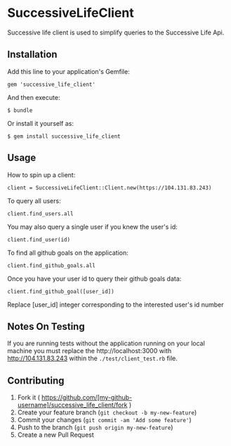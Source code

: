 # SuccessiveLifeClient

Successive life client is used to simplify queries to the Successive Life Api.

## Installation

Add this line to your application's Gemfile:

    gem 'successive_life_client'

And then execute:

    $ bundle

Or install it yourself as:

    $ gem install successive_life_client

## Usage

How to spin up a client:
```
client = SuccessiveLifeClient::Client.new(https://104.131.83.243)
```

To query all users:
```
client.find_users.all
```

You may also query a single user if you knew the user's id:
```
client.find_user(id)
```

To find all github goals on the application:
```
client.find_github_goals.all
```

Once you have your user id to query their github goals data:
```
client.find_github_goal([user_id])
```
Replace [user_id] integer corresponding to the interested user's id number

## Notes On Testing

If you are running tests without the application running on your local machine you must replace the http://localhost:3000 with http://104.131.83.243 within the ```./test/client_test.rb``` file.

## Contributing

1. Fork it ( https://github.com/[my-github-username]/successive_life_client/fork )
2. Create your feature branch (`git checkout -b my-new-feature`)
3. Commit your changes (`git commit -am 'Add some feature'`)
4. Push to the branch (`git push origin my-new-feature`)
5. Create a new Pull Request

